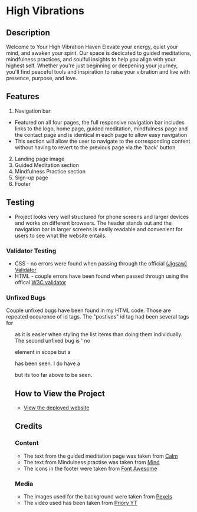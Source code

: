 ﻿
# High Vibrations

## Description
Welcome to Your High Vibration Haven
Elevate your energy, quiet your mind, and awaken your spirit. Our space is dedicated to guided meditations, mindfulness practices, and soulful insights to help you align with your highest self. Whether you're just beginning or deepening your journey, you'll find peaceful tools and inspiration to raise your vibration and live with presence, purpose, and love.

## Features
1. Navigation bar
- Featured on all four pages, the full responsive navigation bar includes links to the logo, home page, guided meditation, mindfulness page and the contact page and is identical in each page to allow easy navigation 
- This section will allow the user to navigate to the corresponding content without having to revert to the previous page via the 'back' button



2. Landing page image
3. Guided Meditation section
4. Mindfulness Practice section
5. Sign-up page
6. Footer


## Testing
- Project looks very well structured for phone screens and larger devices and works on different browsers. The header stands out and the navigation bar in larger screens is easily readable and convenient for users to see what the website entails. 

### Validator Testing 
- CSS - no errors were found when passing through the official [(Jigsaw) Validator](https://jigsaw.w3.org/css-validator/validator)
- HTML - couple errors have been found when passed through using the offical [W3C validator](https://validator.w3.org/nu/#textarea)

### Unfixed Bugs 
Couple unfixed bugs have been found in my HTML code. Those are repeated occurence of id tags. The "postives" id tag had been several tags for <ul> as it is easier when styling the list items than doing them individually. The second unfixed bug is ' no <p> element in scope but a </p> has been seen. I do have a <p> but its too far above to be seen. 


## How to View the Project
- [View the deployed website](https://github.com/Shobihan/high-vibrations.git)

## Credits

### Content 
- The text from the guided meditation page was taken from [Calm](https://www.calm.com/blog/how-to-meditate-for-anxiety)
- The text from Mindulness practise was taken from [Mind](https://www.mind.org.uk/information-support/drugs-and-treatments/mindfulness/mindfulness-exercises-tips/)
- The icons in the footer were taken from [Font Awesome](https://fontawesome.com/)
### Media
- The images used for the background were taken from [Pexels](https://www.pexels.com/search/meditation/)
- The video used has been taken from [Priory YT](https://www.youtube.com/watch?v=pU80BEm43JM)
